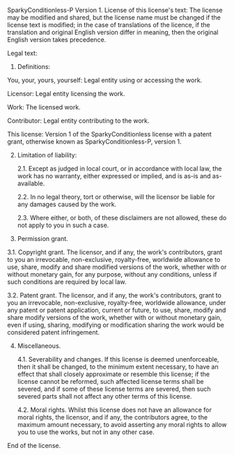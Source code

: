 SparkyConditionless-P Version 1.
License of this license's text: The license may be modified and shared, but the license name must be changed if the license text is modified; in the case of translations of the licence, if the translation and original English version differ in meaning, then the original English version takes precedence.

Legal text:
1. Definitions:

You, your, yours, yourself: Legal entity using or accessing the work.

Licensor: Legal entity licensing the work.

Work: The licensed work.

Contributor: Legal entity contributing to the work.

This license: Version 1 of the SparkyConditionless license with a patent grant, otherwise known as SparkyConditionless-P, version 1.

2. Limitation of liability:

   2.1. Except as judged in local court, or in accordance with local law, the work has no warranty, either expressed or implied, and is as-is and as-available.

   2.2. In no legal theory, tort or otherwise, will the licensor be liable for any damages caused by the work.

   2.3. Where either, or both, of these disclaimers are not allowed, these do not apply to you in such a case.

4. Permission grant.

  3.1. Copyright grant.
The licensor, and if any, the work's contributors, grant to you an irrevocable, non-exclusive, royalty-free, worldwide allowance to use, share, modify and share modified versions of the work, whether with or without monetary gain, for any purpose, without any conditions, unless if such conditions are required by local law.
   
   3.2. Patent grant.
The licensor, and if any, the work's contributors, grant to you an irrevocable, non-exclusive, royalty-free, worldwide allowance, under any patent or patent application, current or future, to use, share, modify and share modify versions of the work, whether with or without monetary gain, even if using, sharing, modifying or modification sharing the work would be considered patent infringement.

4. Miscellaneous.

   4.1. Severability and changes.
If this license is deemed unenforceable, then it shall be changed, to the minimum extent necessary, to have an effect that shall closely approximate or resemble this license; if the license cannot be reformed, such affected license terms shall be severed, and if some of these license terms are severed, then such severed parts shall not affect any other terms of this license.

   4.2. Moral rights.
Whilst this license does not have an allowance for moral rights, the licensor, and if any, the contributors agree, to the maximum amount necessary, to avoid asserting any moral rights to allow you to use the works, but not in any other case.

End of the license.
